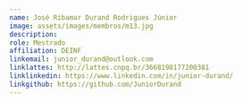```yaml
---
name: José Ribamar Durand Rodrigues Júnior
image: assets/images/membros/m13.jpg
description:
role: Mestrado
affiliation: DEINF
linkemail: junior_durand@outlook.com
linklattes: http://lattes.cnpq.br/3668198177200381
linklinkedin: https://www.linkedin.com/in/junior-durand/
linkgithub: https://github.com/JuniorDurand
---
```


